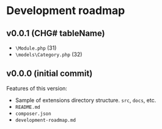 # Development roadmap

## v0.0.1 (CHG# tableName)

* `\Module.php` (31)
* `\models\Category.php` (32)


## v0.0.0 (initial commit)

Features of this version:

* Sample of extensions directory structure. `src`, `docs`, etc.
* `README.md`
* `composer.json`
* `development-roadmap.md`
